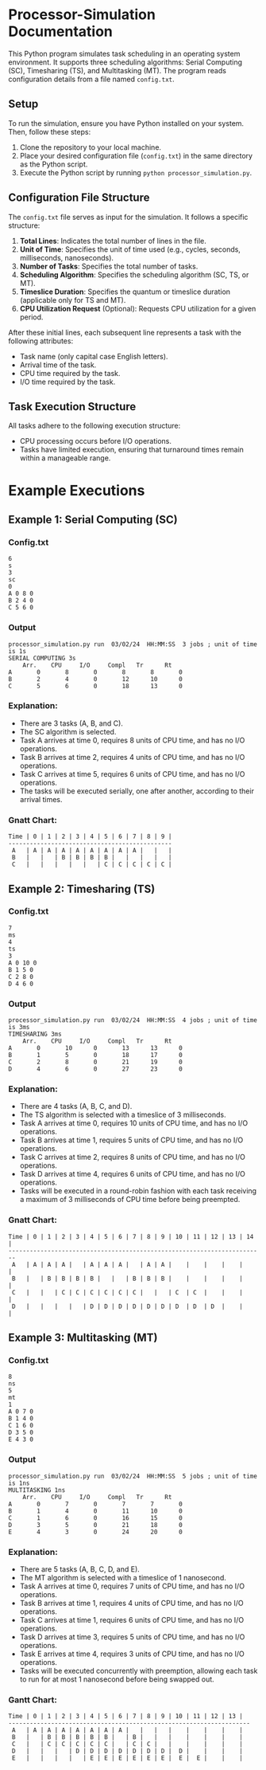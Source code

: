 # Processor-Simulation Documentation

This Python program simulates task scheduling in an operating system environment. It supports three scheduling algorithms: Serial Computing (SC), Timesharing (TS), and Multitasking (MT). The program reads configuration details from a file named `config.txt`.

## Setup

To run the simulation, ensure you have Python installed on your system. Then, follow these steps:

1. Clone the repository to your local machine.
2. Place your desired configuration file (`config.txt`) in the same directory as the Python script.
3. Execute the Python script by running `python processor_simulation.py`.

## Configuration File Structure

The `config.txt` file serves as input for the simulation. It follows a specific structure:

1. **Total Lines**: Indicates the total number of lines in the file.
2. **Unit of Time**: Specifies the unit of time used (e.g., cycles, seconds, milliseconds, nanoseconds).
3. **Number of Tasks**: Specifies the total number of tasks.
4. **Scheduling Algorithm**: Specifies the scheduling algorithm (SC, TS, or MT).
5. **Timeslice Duration**: Specifies the quantum or timeslice duration (applicable only for TS and MT).
6. **CPU Utilization Request** (Optional): Requests CPU utilization for a given period.

After these initial lines, each subsequent line represents a task with the following attributes:
- Task name (only capital case English letters).
- Arrival time of the task.
- CPU time required by the task.
- I/O time required by the task.

## Task Execution Structure

All tasks adhere to the following execution structure:
- CPU processing occurs before I/O operations.
- Tasks have limited execution, ensuring that turnaround times remain within a manageable range.

# Example Executions

## Example 1: Serial Computing (SC)
### Config.txt
```
6
s
3
sc
0
A 0 8 0
B 2 4 0
C 5 6 0
```

### Output
```
processor_simulation.py run  03/02/24  HH:MM:SS  3 jobs ; unit of time is 1s
SERIAL COMPUTING 3s
    Arr.    CPU     I/O     Compl   Tr      Rt
A       0       8       0       8       8       0
B       2       4       0       12      10      0
C       5       6       0       18      13      0
```

### Explanation:
- There are 3 tasks (A, B, and C).
- The SC algorithm is selected.
- Task A arrives at time 0, requires 8 units of CPU time, and has no I/O operations.
- Task B arrives at time 2, requires 4 units of CPU time, and has no I/O operations.
- Task C arrives at time 5, requires 6 units of CPU time, and has no I/O operations.
- The tasks will be executed serially, one after another, according to their arrival times.

### Gnatt Chart:
```
Time | 0 | 1 | 2 | 3 | 4 | 5 | 6 | 7 | 8 | 9 |
----------------------------------------------
 A   | A | A | A | A | A | A | A | A |   |   |
 B   |   |   | B | B | B | B |   |   |   |   |
 C   |   |   |   |   |   | C | C | C | C | C |
```

## Example 2: Timesharing (TS)
### Config.txt
```
7
ms
4
ts
3
A 0 10 0
B 1 5 0
C 2 8 0
D 4 6 0
```

### Output
```
processor_simulation.py run  03/02/24  HH:MM:SS  4 jobs ; unit of time is 3ms
TIMESHARING 3ms
    Arr.    CPU     I/O     Compl   Tr      Rt
A       0       10      0       13      13      0
B       1       5       0       18      17      0
C       2       8       0       21      19      0
D       4       6       0       27      23      0
```

### Explanation:
- There are 4 tasks (A, B, C, and D).
- The TS algorithm is selected with a timeslice of 3 milliseconds.
- Task A arrives at time 0, requires 10 units of CPU time, and has no I/O operations.
- Task B arrives at time 1, requires 5 units of CPU time, and has no I/O operations.
- Task C arrives at time 2, requires 8 units of CPU time, and has no I/O operations.
- Task D arrives at time 4, requires 6 units of CPU time, and has no I/O operations.
- Tasks will be executed in a round-robin fashion with each task receiving a maximum of 3 milliseconds of CPU time before being preempted.

### Gnatt Chart:
```
Time | 0 | 1 | 2 | 3 | 4 | 5 | 6 | 7 | 8 | 9 | 10 | 11 | 12 | 13 | 14 |
------------------------------------------------------------------------
 A   | A | A | A |   | A | A | A |   | A | A |    |    |    |    |    |
 B   |   | B | B | B | B |   |   | B | B | B |    |    |    |    |    |
 C   |   |   | C | C | C | C | C | C |   |   | C  | C  |    |    |    |
 D   |   |   |   |   | D | D | D | D | D | D | D  | D  | D  |    |    |
```

## Example 3: Multitasking (MT)
### Config.txt
```
8
ns
5
mt
1
A 0 7 0
B 1 4 0
C 1 6 0
D 3 5 0
E 4 3 0
```

### Output
```
processor_simulation.py run  03/02/24  HH:MM:SS  5 jobs ; unit of time is 1ns
MULTITASKING 1ns
    Arr.    CPU     I/O     Compl   Tr      Rt
A       0       7       0       7       7       0
B       1       4       0       11      10      0
C       1       6       0       16      15      0
D       3       5       0       21      18      0
E       4       3       0       24      20      0
```

### Explanation:
- There are 5 tasks (A, B, C, D, and E).
- The MT algorithm is selected with a timeslice of 1 nanosecond.
- Task A arrives at time 0, requires 7 units of CPU time, and has no I/O operations.
- Task B arrives at time 1, requires 4 units of CPU time, and has no I/O operations.
- Task C arrives at time 1, requires 6 units of CPU time, and has no I/O operations.
- Task D arrives at time 3, requires 5 units of CPU time, and has no I/O operations.
- Task E arrives at time 4, requires 3 units of CPU time, and has no I/O operations.
- Tasks will be executed concurrently with preemption, allowing each task to run for at most 1 nanosecond before being swapped out.

### Gantt Chart:
```
Time | 0 | 1 | 2 | 3 | 4 | 5 | 6 | 7 | 8 | 9 | 10 | 11 | 12 | 13 |
--------------------------------------------------------------------
 A   | A | A | A | A | A | A | A |   |   |   |    |    |    |    |
 B   |   | B | B | B | B | B |   | B |   |   |    |    |    |    |
 C   |   | C | C | C | C | C |   | C | C |   |    |    |    |    |
 D   |   |   |   | D | D | D | D | D | D | D |  D |    |    |    |
 E   |   |   |   |   | E | E | E | E | E | E |  E |  E |    |    |
```

